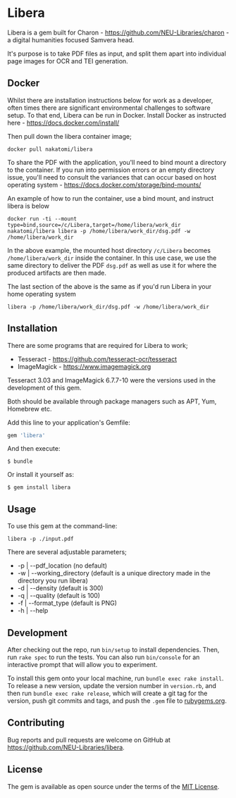 # Libera

Libera is a gem built for Charon - https://github.com/NEU-Libraries/charon - a digital humanities focused Samvera head.

It's purpose is to take PDF files as input, and split them apart into individual page images for OCR and TEI generation.

## Docker

Whilst there are installation instructions below for work as a developer, often times there are significant environmental challenges to software setup. To that end, Libera can  be run in Docker. Install Docker as instructed here - https://docs.docker.com/install/

Then pull down the libera container image;

    docker pull nakatomi/libera

To share the PDF with the application, you'll need to bind mount a directory to the container. If you run into permission errors or an empty directory issue, you'll need to consult the variances that can occur based on host operating system - https://docs.docker.com/storage/bind-mounts/

An example of how to run the container, use a bind mount, and instruct libera is below

    docker run -ti --mount type=bind,source=/c/Libera,target=/home/libera/work_dir nakatomi/libera libera -p /home/libera/work_dir/dsg.pdf -w /home/libera/work_dir

In the above example, the mounted host directory ```/c/Libera``` becomes ```/home/libera/work_dir``` inside the container. In this use case, we use the same directory to deliver the PDF ```dsg.pdf``` as well as use it for where the produced artifacts are then made.

The last section of the above is the same as if you'd run Libera in your home operating system

    libera -p /home/libera/work_dir/dsg.pdf -w /home/libera/work_dir

## Installation

There are some programs that are required for Libera to work;

* Tesseract - https://github.com/tesseract-ocr/tesseract
* ImageMagick - https://www.imagemagick.org

Tesseract 3.03 and ImageMagick 6.7.7-10 were the versions used in the development of this gem.

Both should be available through package managers such as APT, Yum, Homebrew etc.

Add this line to your application's Gemfile:

```ruby
gem 'libera'
```

And then execute:

    $ bundle

Or install it yourself as:

    $ gem install libera

## Usage

To use this gem at the command-line:

```
libera -p ./input.pdf
```

There are several adjustable parameters;

* -p | --pdf_location (no default)
* -w | --working_directory (default is a unique directory made in the directory you run libera)
* -d | --density (default is 300)
* -q | --quality (default is 100)
* -f | --format_type (default is PNG)
* -h | --help

## Development

After checking out the repo, run `bin/setup` to install dependencies. Then, run `rake spec` to run the tests. You can also run `bin/console` for an interactive prompt that will allow you to experiment.

To install this gem onto your local machine, run `bundle exec rake install`. To release a new version, update the version number in `version.rb`, and then run `bundle exec rake release`, which will create a git tag for the version, push git commits and tags, and push the `.gem` file to [rubygems.org](https://rubygems.org).

## Contributing

Bug reports and pull requests are welcome on GitHub at https://github.com/NEU-Libraries/libera.

## License

The gem is available as open source under the terms of the [MIT License](https://opensource.org/licenses/MIT).
